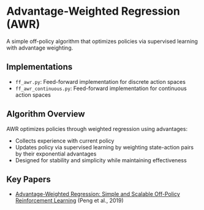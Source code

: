 # Advantage-Weighted Regression (AWR)

A simple off-policy algorithm that optimizes policies via supervised learning with advantage weighting.

## Implementations
- `ff_awr.py`: Feed-forward implementation for discrete action spaces
- `ff_awr_continuous.py`: Feed-forward implementation for continuous action spaces

## Algorithm Overview
AWR optimizes policies through weighted regression using advantages:
- Collects experience with current policy
- Updates policy via supervised learning by weighting state-action pairs by their exponential advantages
- Designed for stability and simplicity while maintaining effectiveness

## Key Papers
- [Advantage-Weighted Regression: Simple and Scalable Off-Policy Reinforcement Learning](https://arxiv.org/abs/1910.00177) (Peng et al., 2019) 